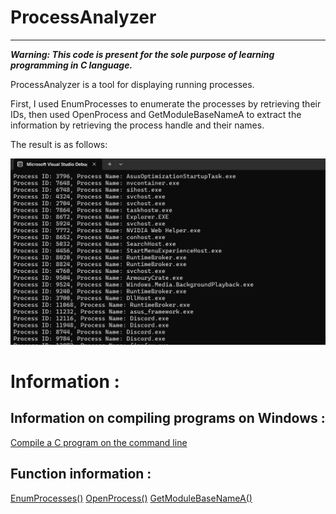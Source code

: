 # ProcessAnalyzer
____

***Warning: This code is present for the sole purpose of learning programming in C language.***

ProcessAnalyzer is a tool for displaying running processes.

First, I used EnumProcesses to enumerate the processes by retrieving their IDs, then used OpenProcess and GetModuleBaseNameA to extract the information by retrieving the process handle and their names.

The result is as follows:

![](./Screen/Final_Result.png)

# Information :

## Information on compiling programs on Windows :

[Compile a C program on the command line](https://learn.microsoft.com/en-us/cpp/build/walkthrough-compile-a-c-program-on-the-command-line?view=msvc-170)

## Function information :

[EnumProcesses()](https://learn.microsoft.com/en-us/windows/win32/api/psapi/nf-psapi-enumprocesses)
[OpenProcess()](https://learn.microsoft.com/en-us/windows/win32/api/processthreadsapi/nf-processthreadsapi-openprocess)
[GetModuleBaseNameA()](https://learn.microsoft.com/en-us/windows/win32/api/psapi/nf-psapi-getmodulebasenamea)
